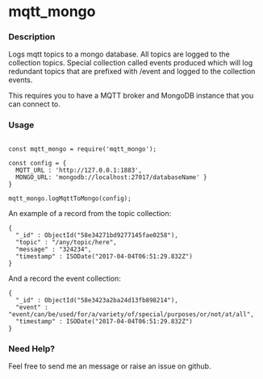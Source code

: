 # mqtt_mongo

### Description ###
Logs mqtt topics to a mongo database.  All topics are logged to the collection topics.
Special collection called events produced which will log redundant topics that are prefixed with /event and logged to the collection events.

This requires you to have a MQTT broker and MongoDB instance that you can connect to.


### Usage ###
~~~

const mqtt_mongo = require('mqtt_mongo');

const config = {
  MQTT_URL : 'http://127.0.0.1:1883', 
  MONGO_URL: 'mongodb://localhost:27017/databaseName' }
}

mqtt_mongo.logMqttToMongo(config);

~~~


An example of a record from the topic collection:
~~~~
{ 
  "_id" : ObjectId("58e34271bd9277145fae0258"), 
  "topic" : "/any/topic/here", 
  "message" : "324234", 
  "timestamp" : ISODate("2017-04-04T06:51:29.832Z") 
}
~~~~

And a record the event collection:
~~~~
{ 
  "_id" : ObjectId("58e3423a2ba24d13fb898214"), 
  "event" : "event/can/be/used/for/a/variety/of/special/purposes/or/not/at/all", 
  "timestamp" : ISODate("2017-04-04T06:51:29.832Z") 
}
~~~~




### Need Help? ###
Feel free to send me an message or raise an issue on github.
